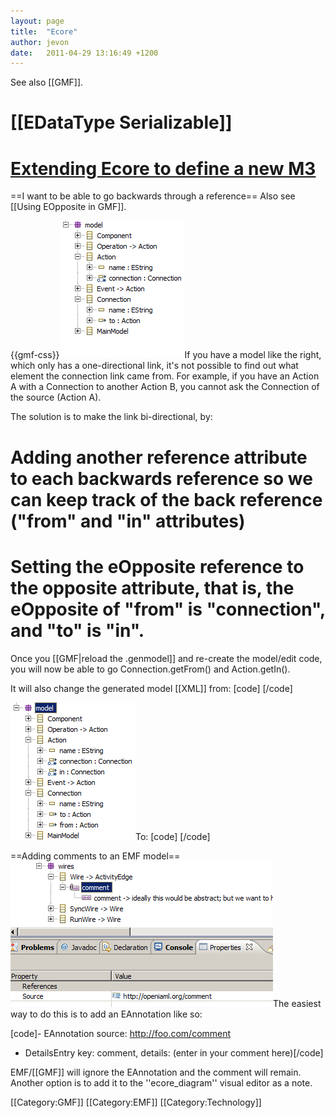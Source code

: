 ```yaml
---
layout: page
title:  "Ecore"
author: jevon
date:   2011-04-29 13:16:49 +1200
---
```


See also [[GMF]].

# [[EDataType Serializable]]
# <a href="http://www.ibm.com/developerworks/library/os-eclipse-emfmetamodel/index.html">Extending Ecore to define a new M3</a>

==I want to be able to go backwards through a reference==
Also see [[Using EOpposite in GMF]].

{{gmf-css}}<img src="/img/gmf/eopposite-1.png" class="gmf">If you have a model like the right, which only has a one-directional link, it's not possible to find out what element the connection link came from. For example, if you have an Action A with a Connection to another Action B, you cannot ask the Connection of the source (Action A).

The solution is to make the link bi-directional, by:

# Adding another reference attribute to each backwards reference so we can keep track of the back reference ("from" and "in" attributes)
# Setting the eOpposite reference to the opposite attribute, that is, the eOpposite of "from" is "connection", and "to" is "in".

Once you [[GMF|reload the .genmodel]] and re-create the model/edit code, you will now be able to go Connection.getFrom() and Action.getIn().

It will also change the generated model [[XML]] from:
[code]<component name="Home Page">
  <component name="Link to About Page">
    <operation name="click">
      <connection name="onClick" to="//@component.1/@operation.0"/>
    </operation>
  </component>
</component>
<component name="About Page">
  <operation name="render"/>
</component>[/code]

<img src="/img/gmf/eopposite-2.png" class="gmf">To:
[code]<component name="Home Page">
  <component name="Link to About Page">
    <operation name="click">
      <connection name="onClick" to="//@component.1/@operation.0"/>
    </operation>
  </component>
</component>
<component name="About Page">
  <operation name="render" in="//@component.0/@component.0/@operation.0/@connection.0" />
</component>[/code]

==Adding comments to an EMF model==
<img src="/img/gmf/comment.png" class="gmf">The easiest way to do this is to add an EAnnotation like so:

[code]- EAnnotation source: http://foo.com/comment
  - DetailsEntry key: comment, details: (enter in your comment here)[/code]

EMF/[[GMF]] will ignore the EAnnotation and the comment will remain. Another option is to add it to the ''ecore_diagram'' visual editor as a note.

[[Category:GMF]]
[[Category:EMF]]
[[Category:Technology]]